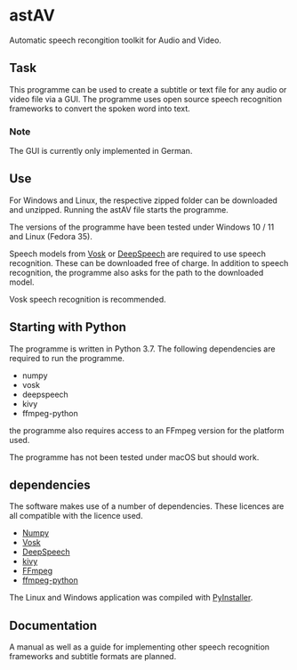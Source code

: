 # astAV
Automatic speech recongition toolkit for Audio and Video.


## Task
This programme can be used to create a subtitle or text file for any audio or video file via a GUI. The programme uses open source speech recognition frameworks to convert the spoken word into text.

### Note
The GUI is currently only implemented in German.

## Use
For Windows and Linux, the respective zipped folder can be downloaded and unzipped.
Running the astAV file starts the programme. 

The versions of the programme have been tested under Windows 10 / 11 and Linux (Fedora 35).

Speech models from [Vosk](https://alphacephei.com/vosk/models) or 
[DeepSpeech](https://discourse.mozilla.org/t/links-to-pretrained-models/62688) are required to use speech recognition. 
These can be downloaded free of charge.
In addition to speech recognition, the programme also asks for the path to the downloaded model.

Vosk speech recognition is recommended.

## Starting with Python

The programme is written in Python 3.7.
The following dependencies are required to run the programme.
- numpy
- vosk
- deepspeech
- kivy
- ffmpeg-python

the programme also requires access to an FFmpeg version for the platform used.

The programme has not been tested under macOS but should work.

## dependencies

The software makes use of a number of dependencies.
These licences are all compatible with the licence used.

- [Numpy](https://github.com/numpy/numpy) 
- [Vosk](https://alphacephei.com/vosk/)
- [DeepSpeech](https://github.com/mozilla/DeepSpeech)
- [kivy](https://kivy.org/)
- [FFmpeg](https://ffmpeg.org/)
- [ffmpeg-python](https://github.com/kkroening/ffmpeg-python)

The Linux and Windows application was compiled with [PyInstaller](https://pyinstaller.org/).

## Documentation

A manual as well as a guide for implementing other speech recognition frameworks and subtitle formats are planned.